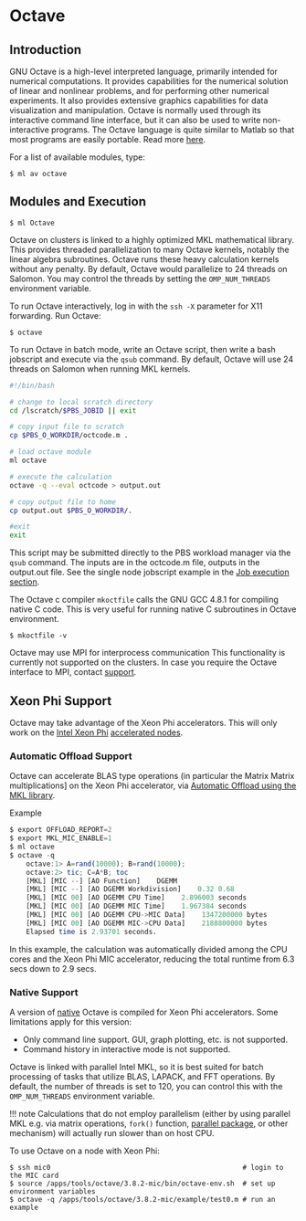 # Octave

## Introduction

GNU Octave is a high-level interpreted language, primarily intended for numerical computations. It provides capabilities for the numerical solution of linear and nonlinear problems, and for performing other numerical experiments. It also provides extensive graphics capabilities for data visualization and manipulation. Octave is normally used through its interactive command line interface, but it can also be used to write non-interactive programs. The Octave language is quite similar to Matlab so that most programs are easily portable. Read more [here][a].

For a list of available modules, type:

```console
$ ml av octave
```

## Modules and Execution

```console
$ ml Octave
```

Octave on clusters is linked to a highly optimized MKL mathematical library. This provides threaded parallelization to many Octave kernels, notably the linear algebra subroutines. Octave runs these heavy calculation kernels without any penalty. By default, Octave would parallelize to 24 threads on Salomon. You may control the threads by setting the `OMP_NUM_THREADS` environment variable.

To run Octave interactively, log in with the `ssh -X` parameter for X11 forwarding. Run Octave:

```console
$ octave
```

To run Octave in batch mode, write an Octave script, then write a bash jobscript and execute via the `qsub` command. By default, Octave will use 24 threads on Salomon when running MKL kernels.

```bash
#!/bin/bash

# change to local scratch directory
cd /lscratch/$PBS_JOBID || exit

# copy input file to scratch
cp $PBS_O_WORKDIR/octcode.m .

# load octave module
ml octave

# execute the calculation
octave -q --eval octcode > output.out

# copy output file to home
cp output.out $PBS_O_WORKDIR/.

#exit
exit
```

This script may be submitted directly to the PBS workload manager via the `qsub` command. The inputs are in the octcode.m file, outputs in the output.out file. See the single node jobscript example in the [Job execution section][1].

The Octave c compiler `mkoctfile` calls the GNU GCC 4.8.1 for compiling native C code. This is very useful for running native C subroutines in Octave environment.

```console
$ mkoctfile -v
```

Octave may use MPI for interprocess communication This functionality is currently not supported on the clusters. In case you require the Octave interface to MPI, contact [support][b].

## Xeon Phi Support

<!--- not tested -->
Octave may take advantage of the Xeon Phi accelerators. This will only work on the [Intel Xeon Phi][2] [accelerated nodes][3].

### Automatic Offload Support

Octave can accelerate BLAS type operations (in particular the Matrix Matrix multiplications] on the Xeon Phi accelerator, via [Automatic Offload using the MKL library][2].

Example

```octave
$ export OFFLOAD_REPORT=2
$ export MKL_MIC_ENABLE=1
$ ml octave
$ octave -q
    octave:1> A=rand(10000); B=rand(10000);
    octave:2> tic; C=A*B; toc
    [MKL] [MIC --] [AO Function]    DGEMM
    [MKL] [MIC --] [AO DGEMM Workdivision]    0.32 0.68
    [MKL] [MIC 00] [AO DGEMM CPU Time]    2.896003 seconds
    [MKL] [MIC 00] [AO DGEMM MIC Time]    1.967384 seconds
    [MKL] [MIC 00] [AO DGEMM CPU->MIC Data]    1347200000 bytes
    [MKL] [MIC 00] [AO DGEMM MIC->CPU Data]    2188800000 bytes
    Elapsed time is 2.93701 seconds.
```

In this example, the calculation was automatically divided among the CPU cores and the Xeon Phi MIC accelerator, reducing the total runtime from 6.3 secs down to 2.9 secs.

### Native Support

<!--- not tested -->
A version of [native][2] Octave is compiled for Xeon Phi accelerators. Some limitations apply for this version:

* Only command line support. GUI, graph plotting, etc. is not supported.
* Command history in interactive mode is not supported.

Octave is linked with parallel Intel MKL, so it is best suited for batch processing of tasks that utilize BLAS, LAPACK, and FFT operations. By default, the number of threads is set to 120, you can control this with the `OMP_NUM_THREADS` environment variable.

!!! note
    Calculations that do not employ parallelism (either by using parallel MKL e.g. via matrix operations, `fork()` function, [parallel package][c], or other mechanism) will actually run slower than on host CPU.

To use Octave on a node with Xeon Phi:

```console
$ ssh mic0                                               # login to the MIC card
$ source /apps/tools/octave/3.8.2-mic/bin/octave-env.sh  # set up environment variables
$ octave -q /apps/tools/octave/3.8.2-mic/example/test0.m # run an example
```

[1]: ../../general/job-submission-and-execution.md
[2]: ../intel/intel-xeon-phi-salomon.md
[3]: ../../salomon/compute-nodes.md

[a]: https://www.gnu.org/software/octave/
[b]: https://support.it4i.cz/rt/
[c]: https://octave.sourceforge.net/parallel/
